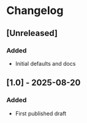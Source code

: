 <!--
* Copyright (C) 2025 Moko Consulting <jmiller@mokoconsulting.tech>
*
* This file is part of a Moko Consulting project.
*
* SPDX-License-Identifier: GPL-3.0-or-later
*
* This program is free software; you can redistribute it and/or modify
*  it under the terms of the GNU General Public License as published by
*  the Free Software Foundation; either version 3 of the License, or
*  (at your option) any later version.
*
* This program is distributed in the hope that it will be useful,
*  but WITHOUT ANY WARRANTY; without even the implied warranty of
*  MERCHANTABILITY or FITNESS FOR A PARTICULAR PURPOSE. See the GNU
*  General Public License for more details.
*
* You should have received a copy of the GNU General Public License
 *  along with this program. If not, see <https://www.gnu.org/licenses/>.
-->

<!-- FILE INFORMATION
 * INGROUP:   MokoCodingDefaults
 * FILE:      CHANGELOG.md
 * VERSION: 	2.0
 * BRIEF:     Version history using Keep a Changelog
 * PATH:      ./CHANGELOG.md
 * NOTE:      Adheres to SemVer when applicable
-->

# Changelog

## [Unreleased]
### Added
- Initial defaults and docs

## [1.0] - 2025-08-20
### Added
- First published draft
